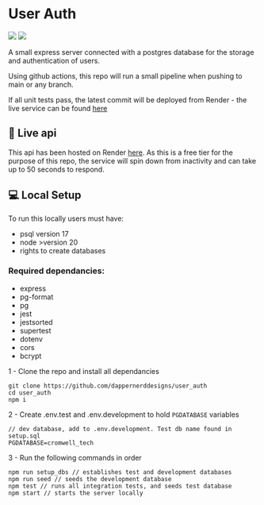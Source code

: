 # User Auth
<img src="https://img.shields.io/badge/Express%20js-000000?style=for-the-badge&logo=express&logoColor=white" /> <img src="https://img.shields.io/badge/PostgreSQL-316192?style=for-the-badge&logo=postgresql&logoColor=white" />


A small express server connected with a postgres database for the storage and authentication of users.

Using github actions, this repo will run a small pipeline when pushing to main or any branch.

If all unit tests pass, the latest commit will be deployed from Render - the live service can be found [here](https://user-auth-k2wn.onrender.com/api)

## 💫 Live api

This api has been hosted on Render [here](https://user-auth-k2wn.onrender.com/api). As this is a free tier for the purpose of this repo, the service will spin down from inactivity and can take up to 50 seconds to respond.

## 💻 Local Setup

To run this locally users must have:

- psql version 17
- node >version 20
- rights to create databases

### Required dependancies:
- express
- pg-format
- pg
- jest
- jestsorted
- supertest
- dotenv
- cors
- bcrypt

1 - Clone the repo and install all dependancies

```
git clone https://github.com/dappernerddesigns/user_auth
cd user_auth
npm i
```

2 - Create .env.test and .env.development to hold `PGDATABASE` variables

```
// dev database, add to .env.development. Test db name found in setup.sql
PGDATABASE=cromwell_tech
```

3 - Run the following commands in order

```
npm run setup_dbs // establishes test and development databases
npm run seed // seeds the development database
npm test // runs all integration tests, and seeds test database
npm start // starts the server locally
```

